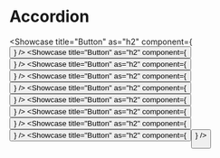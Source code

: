 # Accordion

<Showcase title="Button" as="h2" component={<Button />} />
<Showcase title="Button" as="h2" component={<Button />} />
<Showcase title="Button" as="h2" component={<Button />} />
<Showcase title="Button" as="h2" component={<Button />} />
<Showcase title="Button" as="h2" component={<Button />} />
<Showcase title="Button" as="h2" component={<Button />} />
<Showcase title="Button" as="h2" component={<Button />} />
<Showcase title="Button" as="h2" component={<Button />} />
<Showcase title="Button" as="h2" component={<Button />} />
